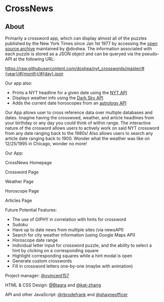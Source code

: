 # CrossNews

## About
Primarily a crossword app, which can display almost all of the puzzles published by the New York Times since Jan 1st 1977 by accessing the [open source archive](https://github.com/doshea/nyt_crosswords) maintained by @doshea. The information associated with each puzzle is stored as a JSON object and can be queryed via the pseudo-API at the following URL:

 https://raw.githubusercontent.com/doshea/nyt_crosswords/master/#{year}/#{month}/#{day}.json
 
 Our app also:
- Prints a NYT headline for a given date using the [NYT API](https://developer.nytimes.com/)
- Displays weather info using the [Dark Sky API](https://darksky.net/dev)
- Adds the current date horoscopes from an [astrology API](https://www.horoscopes-and-astrology.com/api)

Our App allows user to cross reference data over multiple databases and dates. Imagine having the crosswoed, weather, and article headlines from your birthday or any day you could think of within range. The interactive nature of the crosword allows users to actively work on said NYT crossword from any date ranging back to the 1980s! Also allows users to search any article date ranging back to 1900. Wonder what the weather was like on 12/25/1995 in Chicago, wonder no more!

Our App:

CrossNews Homepage

Crossword Page

Weather Page

Horoscope Page

Articles Page

Future Potential Features:
- The use of GIPHY in correlation with hints for crossword
- Sudoku
- Have up to date news from multiple sites (via newsAPI)
- Search for city weather information (using Google Maps API)
- Horoscope date range
- Individual letter input for crossword puzzle, and the ability to select a hint by clicking on a corresponding square
- Highlight corresponding squares while a hint modal is open
- Generate custom crosswords
- Fill in crossword letters one-by-one (maybe with animation)

Project manager: [@vvincent157](https://github.com/vvincent157)

HTML & CSS Design: [@Btagra](https://github.com/Btagra) and [@kat-zhang](https://github.com/kat-zhang)

API and other JavaScript: [@rbrodefrank](https://github.com/rbrodefrank) and [@shayneofficer](https://github.com/shayneofficer)

